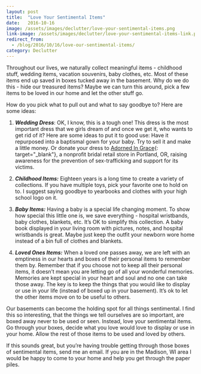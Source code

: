 ```yaml
---
layout: post
title:  "Love Your Sentimental Items"
date:   2016-10-16
image: /assets/images/declutter/love-your-sentimental-items.png
link-image: /assets/images/declutter/love-your-sentimental-items-link.png
redirect_from:
  - /blog/2016/10/16/love-our-sentimental-items/
category: Declutter
---
```


Throughout our lives, we naturally collect meaningful items - childhood stuff, wedding items, vacation souvenirs, baby clothes, etc. Most of these items end up saved in boxes tucked away in the basement. Why do we do this - hide our treasured items? Maybe we can turn this around, pick a few items to be loved in our home and let the other stuff go.

How do you pick what to pull out and what to say goodbye to? Here are some ideas:

1. ___Wedding Dress___: OK, I know, this is a tough one! This dress is the most important dress that we girls dream of and once we get it, who wants to get rid of it? Here are some ideas to put it to good use: Have it repurposed into a baptismal gown for your baby. Try to sell it and make a little money. Or donate your dress to [Adorned In Grace](http://www.adornedingrace.org/){: target="_blank"}, a nonprofit bridal retail store in Portland, OR, raising awareness for the prevention of sex-trafficking and support for its victims.

2. ___Childhood Items:___ Eighteen years is a long time to create a variety of collections. If you have multiple toys, pick your favorite one to hold on to. I suggest saying goodbye to yearbooks and clothes with your high school logo on it.

3. ___Baby Items:___ Having a baby is a special life changing moment. To show how special this little one is, we save everything - hospital wristbands, baby clothes, blankets, etc. It’s OK to simplify this collection. A baby book displayed in your living room with pictures, notes, and hospital wristbands is great. Maybe just keep the outfit your newborn wore home instead of a bin full of clothes and blankets.

4. ___Loved Ones Items:___ When a loved one passes away, we are left with an emptiness in our hearts and boxes of their personal items to remember them by. Remember that if you choose not to keep all their personal items, it doesn’t mean you are letting go of all your wonderful memories. Memories are kept special in your heart and soul and no one can take those away. The key is to keep the things that you would like to display or use in your life (instead of boxed up in your basement). It’s ok to let the other items move on to be useful to others.

Our basements can become the holding spot for all things sentimental. I find this so interesting, that the things we tell ourselves are so important, are boxed away never to be used or seen. Instead, love your sentimental items. Go through your boxes, decide what you love would love to display or use in your home. Allow the rest of those items to be used and loved by others.

<p class="call-to-action">If this sounds great, but you’re having trouble getting through those boxes of sentimental items, send me an email. If you are in the Madison, WI area I would be happy to come to your home and help you get through the paper piles.</p>
